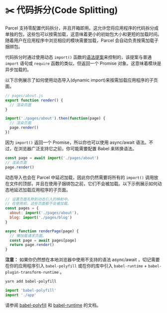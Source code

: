 # ✂️ 代码拆分(Code Splitting)

Parcel 支持零配置代码拆分，并且开箱即用。这允许您将应用程序的代码拆分成单独的包，这些包可以按需加载，这意味着更小的初始包大小和更短的加载时间。随着用户在应用程序中浏览相应的模块需要加载，Parcel 会自动负责按需加载子捆绑包。

代码拆分时通过使用动态 `import()` 函数的[语法提案](https://github.com/tc39/proposal-dynamic-import)来控制的，该提案与普通 `import` 语句或 `require` 函数的类似，但返回一个 Promise 对象。这意味着模块是异步加载的。

以下示例展示了如何使用动态导入(dynamic import)来按需加载应用程序的子页面。

```javascript
// pages/about.js
export function render() {
  // 渲染页面
}
```

```javascript
import('./pages/about').then(function(page) {
  // 渲染页面
  page.render()
})
```

因为 `import()` 返回一个 Promise，所以你也可以使用 async/await 语法。不过，在浏览器广泛支持它之前，你可能需要配置 Babel 来转换语法。

```javascript
const page = await import('./pages/about')
// 渲染页面
page.render()
```

动态导入也会在 Parcel 中延迟加载，因此你仍然需要将所有的 `import()` 调用放在文件的顶部，并且在使用子捆绑包之前，它们不会被加载。以下示例展示如何动态地延迟加载应用程序的子页面。

```javascript
// 设置页面名称到动态引入的映射中。
// 在使用前，这些页面都不会被加载。
const pages = {
  about: import('./pages/about'),
  blog: import('./pages/blog')
}

async function renderPage(page) {
  // 懒加载请求页面。
  const page = await pages[page]
  return page.render()
}
```

**注意：** 如果你仍然想在本地浏览器中使用不支持的语法 async/await ，切记需要在你的应用程序引入 `babel-polyfill` 或在你的库中引入 `babel-runtime` + `babel-plugin-transform-runtime` 。

```bash
yarn add babel-polyfill
```

```javascript
import 'babel-polyfill'
import './app'
```

请参阅 [babel-polyfill](http://babeljs.cn/docs/usage/polyfill) 和 [babel-runtime](http://babeljs.cn/docs/plugins/transform-runtime) 的文档。
